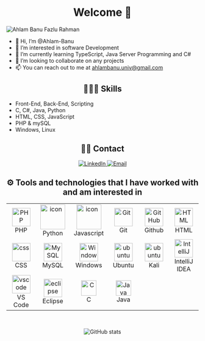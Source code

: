<h1 align="center"> Welcome 👋</h1>

![Ahlam Banu Fazlu Rahman](https://readme-typing-svg.herokuapp.com?font=Fira+Code&pause=1000&width=600&lines=Hi!%2C+my+name+is+Ahlam+Banu+Fazlu+Rahman)
- 👋 Hi, I’m @Ahlam-Banu
- 👀 I’m interested in software Development
- 🌱 I’m currently learning TypeScript, Java Server Programming and C#
- 💞️ I’m looking to collaborate on any projects
- 📫 You can reach out to me at ahlambanu.univ@gmail.com


<h2 align="center">👨🏻‍💻 Skills</h2>

- Front-End, Back-End, Scripting
- C, C#, Java, Python
- HTML, CSS, JavaScript
- PHP & mySQL
- Windows, Linux
<!--- Docker, Kuberneties
- AWS -->

<h2 align="center"> 🤝🏻 Contact </h2>

<p align="center">
  <a href="https://www.linkedin.com/in/ahlam-fazlu-rahman/">
    <img alt="LinkedIn" src="https://img.shields.io/badge/Ahlam%20Fazlu%20Rahman-LinkedIn-blue">
  </a>
  <a href="mailto:ahlambanu.univ@gmail.com">
    <img alt="Email" src="https://img.shields.io/badge/Email-ahlambanu.univ%40gmail.com-red?style=flat-square&logo=Gmail">
  </a>
</p>


<h2 align="center">⚙️ Tools and technologies that I have worked with and am interested in</h2>

<table align="center">
  <tr>
     <td align="center" width="96">
      <a href="#PHP">
        <img src="https://i.ibb.co/LzmYpDX/146-1466902-php-logo-png-transparent-php-logo-png-png-removebg-preview.png" width="48" height="48" alt="PHP" />
      </a>
      <br>PHP
    </td>
    <td align="center" width="96">
      <a href="#macropower-tech">
        <img src="https://techstack-generator.vercel.app/python-icon.svg" alt="icon" width="65" height="65" />
      </a>
      <br>Python
    </td>
    <td align="center" width="96">
        <img src="https://techstack-generator.vercel.app/js-icon.svg" alt="icon" width="65" height="65" />
      <br>Javascript
    </td>
   <!-- <td align="center" width="96">
        <img src="https://techstack-generator.vercel.app/restapi-icon.svg" alt="icon" width="65" height="65" />
      <br>RestApi
    </td> -->
  <td align="center" width="96">
      <a href="#git" >
        <img src="https://upload.wikimedia.org/wikipedia/commons/thumb/3/3f/Git_icon.svg/1200px-Git_icon.svg.png" width="48" height="48" alt="Git" />
      </a>
      <br>Git
  </td>
  <td align="center" width="96">
        <img src="https://user-images.githubusercontent.com/25181517/192108374-8da61ba1-99ec-41d7-80b8-fb2f7c0a4948.png" width="48" height="48" alt="GitHub" />
      <br>Github
  </td>
  <td align="center"  width="96">
        <img src="https://skillicons.dev/icons?i=html" width="48" height="48" alt="HTML" />
      <br>HTML
    </td>
     </tr>
  <tr>
    <td align="center" width="96">
        <img src="https://skillicons.dev/icons?i=css" width="48" height="48" alt="css" />
      <br>CSS
    </td>
    <!-- <td align="center" width="96">
        <img src="https://skillicons.dev/icons?i=postgres" width="48" height="48" alt="PostgreSQL" />
      <br>PostgreSQL
    </td> -->
    <!-- <td align="center" width="96">
        <img src="https://user-images.githubusercontent.com/25181517/192109061-e138ca71-337c-4019-8d42-4792fdaa7128.png" width="48" height="48" alt="Postman" />
      <br>Postman
    </td> -->
    <td align="center" width="96">
      <a href="#MySQL">
        <img src="https://www.logo.wine/a/logo/MySQL/MySQL-Logo.wine.svg" width="48" height="48" alt="MySQL" />
      </a>
      <br>MySQL
    </td>
    <td align="center" width="96">
      <a href="#Windows" >
        <img src="https://www.svgrepo.com/show/355384/windows-legacy.svg" width="48" height="48" alt="Windows" />
      </a>
      <br>Windows
     <td align="center" width="96">
      <a href="#ubuntu" >
        <img src="https://seeklogo.com/images/U/ubuntu-logo-8FDEC6A07B-seeklogo.com.png" width="48" height="48" alt="ubuntu" />
      </a>
      <br>Ubuntu
    </td>
     <td align="center" width="96">
      <a href="#kali" >
        <img src="https://seeklogo.com/images/K/kali-linux-dragon-logo-7F7F24447E-seeklogo.com.png" width="48" height="48" alt="ubuntu" />
      </a>
      <br>Kali
    </td>
 <!-- <td align="center" width="96">
      <a href="#Kubuntu" >
        <img src="https://seeklogo.com/images/K/kubuntu-logo-975308A107-seeklogo.com.png" width="48" height="48" alt="Kubuntu" />
      </a>
      <br>Kubuntu
    </td> -->
  <td align="center" width="96">
      <a href="#intellij" >
        <img src="https://seeklogo.com/images/I/intellij-idea-logo-F0395EF783-seeklogo.com.png" width="48" height="48" alt="IntelliJ"/>
      </a>
      <br>IntelliJ IDEA
     </td>
      </td>
        </tr>
    <td align="center"  width="96">
      <a href="#vscode">
        <img src="https://upload.wikimedia.org/wikipedia/commons/9/9a/Visual_Studio_Code_1.35_icon.svg" width="48" height="48" alt="vscode" />
      </a>
      <br>VS Code
    </td>
    <td align="center"  width="96">
      <a href="#eclipse">
        <img src="https://www.svgrepo.com/show/353685/eclipse-icon.svg" width="48" height="48" alt="eclipse" />
      </a>
      <br>Eclipse
    </td>
    <td align="center" width="96">
      <a href="#C"> <img src="https://seeklogo.com/images/C/c-programming-language-logo-9B32D017B1-seeklogo.com.png" alt="C" width="40" height="40"/> </a> 
      <br>C
    </td>
    <!-- <td align="center" width="96">
      <a href="#C++"> <img src="https://raw.githubusercontent.com/isocpp/logos/master/cpp_logo.pn" alt="C++" width="40" height="40"/> </a> 
      <br>C++
    </td>-->
    <td align="center" width="96">
      <a href="#Java"> <img src="https://www.svgrepo.com/show/303388/java-4-logo.svg" alt="Java" width="40" height="40"/> </a> 
      <br>Java
    </td>
    
  </tr>

</table>

<br/>
<p align="center">
   <img src="https://github-readme-stats.vercel.app/api?username=Ahlam-Banu&hide=contribs,prs" alt="GitHub stats" />
</p>



<br/>


<!---
Ahlam-Banu/Ahlam-Banu is a ✨ special ✨ repository because its `README.md` (this file) appears on your GitHub profile.
You can click the Preview link to take a look at your changes.
--->
